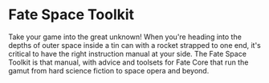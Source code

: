 # Fate Space Toolkit

Take your game into the great unknown! When you're heading into the depths of outer space inside a tin can with a rocket strapped to one end, it's critical to have the right instruction manual at your side. The Fate Space Toolkit is that manual, with advice and toolsets for Fate Core that run the gamut from hard science fiction to space opera and beyond.
